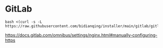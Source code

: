# GitLab

```
bash <(curl -s -L https://raw.githubusercontent.com/bidianqing/installer/main/gitlab/gitlab.sh)
```


https://docs.gitlab.com/omnibus/settings/nginx.html#manually-configuring-https
